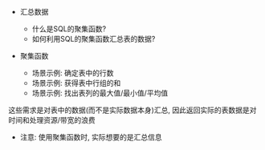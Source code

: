 + 汇总数据
    + 什么是SQL的聚集函数?
    + 如何利用SQL的聚集函数汇总表的数据?

+ 聚集函数
    + 场景示例: 确定表中的行数
    + 场景示例: 获得表中行组的和
    + 场景示例: 找出表列的最大值/最小值/平均值

这些需求是对表中的数据(而不是实际数据本身)汇总, 因此返回实际的表数据是对时间和处理资源/带宽的浪费

+ 注意: 使用聚集函数时, 实际想要的是汇总信息






